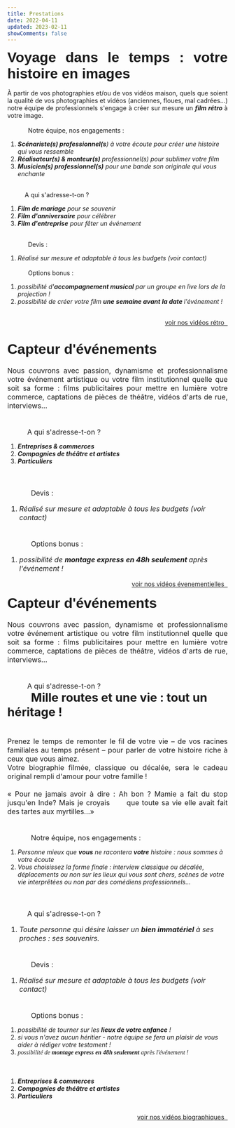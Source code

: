 ```yaml
---
title: Prestations
date: 2022-04-11
updated: 2023-02-11
showComments: false
---
```

<p style='margin:0cm;font-size:16px,serif;text-align:justify;'><strong><span style='font-size:32px;font-family:"Linus",sans-serif;'>Voyage dans le temps&nbsp;: votre histoire en images</span></strong></p>
<p style='margin:0cm;font-size:16px,serif;text-align:justify;'>&nbsp; &nbsp; &nbsp; &nbsp; &nbsp; &nbsp;&nbsp;</p>
<p style='margin:0cm;font-size:16px,serif;text-align:justify;'>&Agrave; partir de vos photographies et/ou de vos vid&eacute;os maison, quels que soient la qualit&eacute; de vos photographies et vid&eacute;os (anciennes, floues, mal cadr&eacute;es&hellip;) notre &eacute;quipe de professionnels s&apos;engage &agrave; cr&eacute;er sur mesure un <strong><em>film r&eacute;tro&nbsp;</em></strong>&agrave; votre image.</p>
<p style='margin:0cm;font-size:16px,serif;text-align:justify;'>&nbsp;</p>
<p style='margin:0cm;font-size:16px,serif;text-align:justify;'>&nbsp; &nbsp; &nbsp; &nbsp; &nbsp; &nbsp; Notre &eacute;quipe, nos engagements :</p>
<ul style="list-style-type: undefined;">
    <li><strong><em><span >Sc&eacute;nariste(s) professionnel(s</span></em></strong><em>) &agrave; votre &eacute;coute pour cr&eacute;er&nbsp;une histoire qui vous ressemble</em></li>
    <li><strong><em><span >R&eacute;alisateur(s) &amp; monteur(s)</span></em></strong><em><span >&nbsp;professionnel(s) pour sublimer votre film</span></em></li>
    <li><strong><em><span >Musicien(s) professionnel(s)</span></em></strong><em><span >&nbsp;pour une bande son originale qui vous enchante</span></em></li>
</ul>
<p style='margin:0cm;font-size:16px,serif;'>&nbsp;</p>
<p style='margin:0cm;font-size:16px,serif;'><strong><em>&nbsp; &nbsp; &nbsp; &nbsp; &nbsp; &nbsp;&nbsp;</em></strong>A qui s&apos;adresse-t-on ?</p>
<ul style="list-style-type: undefined;">
    <li><strong><em><span >Film de mariage</span></em></strong><em><span >&nbsp;pour se souvenir</span></em></li>
    <li><strong><em><span >Film d&apos;anniversaire</span></em></strong><em><span >&nbsp;pour c&eacute;l&eacute;brer&nbsp;</span></em></li>
    <li><strong><em><span >Film d&apos;entreprise</span></em></strong><em><span >&nbsp;pour f&ecirc;ter un &eacute;v&eacute;nement</span></em></li>
</ul>
<p style='margin:0cm;font-size:16px,serif;text-align:justify;'>&nbsp;</p>
<p style='margin:0cm;font-size:16px,serif;text-align:justify;'>&nbsp; &nbsp; &nbsp; &nbsp; &nbsp; &nbsp; Devis :</p>
<div style='margin:0cm;font-size:16px,serif;'>
    <ul style="margin-bottom:0cm;list-style-type: undefined;">
        <li style='margin:0cm;font-size:16px,serif;'><em><span >R&eacute;alis&eacute; sur mesure et adaptable &agrave; tous les budgets (voir contact)</span></em></li>
    </ul>
</div>
<p style='margin:0cm;font-size:16px,serif;'>&nbsp;</p>
<p style='margin:0cm;font-size:16px,serif;'>&nbsp; &nbsp; &nbsp; &nbsp; &nbsp; &nbsp; Options bonus :</p>
<ul style="list-style-type: undefined;">
    <li><em><span >possibilit&eacute; d&apos;<strong>accompagnement musical</strong> par un groupe en live lors de la projection !</span></em></li>
    <li><em><span >possibilit&eacute; de cr&eacute;er votre film <strong>une</strong> <b>semaine avant</b> <b>la date&nbsp;</b>l&apos;&eacute;v&eacute;nement&nbsp;!</span></em></li>
</ul>
<p style='margin:0cm;font-size:16px,serif;text-align:justify;'><em>&nbsp;</em></p>
<p style='margin:0cm;font-size:16px,serif;text-align:right;'><a class="previous" href="/tags/retro">voir nos vid&eacute;os r&eacute;tro&nbsp;&nbsp;<i class="fas fa-arrow-right"></i></a></p>
<p style='margin:0cm;font-size:16px,serif;'>&nbsp;</p>
<p style='margin:0cm;font-size:16px,serif;'>&nbsp;</p>
<p style='margin:0cm;font-size:16px;text-align:justify;'><strong><span style='font-size:32px;font-family:"Linus",sans-serif;'>Capteur d&apos;&eacute;v&eacute;nements</span></strong></p>
<p style='margin:0cm;font-size:16px;text-align:justify;'>&nbsp; &nbsp; &nbsp; &nbsp; &nbsp; &nbsp;&nbsp;</p>
<p style='margin:0cm;font-size:16px;text-align:justify;'>Nous couvrons avec passion, dynamisme et professionnalisme votre &eacute;v&eacute;nement artistique ou votre film institutionnel quelle que soit sa forme : films publicitaires pour mettre en lumi&egrave;re votre commerce, captations de pi&egrave;ces de th&eacute;&acirc;tre, vid&eacute;os d&apos;arts de rue, interviews&hellip;</p>
<p style='margin:0cm;font-size:16px;text-align:justify;'>&nbsp;</p>
<p style='margin:0cm;font-size:16px;'><strong><em>&nbsp; &nbsp; &nbsp; &nbsp; &nbsp; &nbsp;&nbsp;</em></strong></p>
<p style='margin:0cm;font-size:16px;'><strong><em>&nbsp; &nbsp; &nbsp; &nbsp; &nbsp; &nbsp;&nbsp;</em></strong>A qui s&apos;adresse-t-on ?</p>
<ul style="list-style-type: undefined;">
    <li><strong><em><span >Entreprises &amp; commerces</span></em></strong></li>
    <li><strong><em><span >Compagnies de th&eacute;&acirc;tre et artistes&nbsp;</span></em></strong></li>
    <li><strong><em><span >Particuliers</span></em></strong></li>
</ul>
<p style='margin:0cm;font-size:16px;text-align:justify;'>&nbsp;</p>
<p style='margin:0cm;font-size:16px;text-align:justify;'>&nbsp;</p>
<p style='margin:0cm;font-size:16px;text-align:justify;'>&nbsp; &nbsp; &nbsp; &nbsp; &nbsp; &nbsp; Devis :</p>
<div style='margin:0cm;font-size:16px;'>
    <ul style="margin-bottom:0cm;list-style-type: undefined;">
        <li style='margin:0cm;font-size:16px;'><em><span >R&eacute;alis&eacute; sur mesure et adaptable &agrave; tous les budgets (voir contact)</span></em></li>
    </ul>
</div>
<p style='margin:0cm;font-size:16px;'>&nbsp;</p>
<p style='margin:0cm;font-size:16px;'>&nbsp; &nbsp; &nbsp; &nbsp; &nbsp; &nbsp;&nbsp;</p>
<p style='margin:0cm;font-size:16px;'>&nbsp; &nbsp; &nbsp; &nbsp; &nbsp; &nbsp; Options bonus :</p>
<div style='margin:0cm;font-size:16px;'>
    <ul style="margin-bottom:0cm;list-style-type: undefined;">
        <li style='margin:0cm;font-size:16px;'><em><span >possibilit&eacute; de <strong>montage express</strong> <b>en 48h seulement&nbsp;</b>apr&egrave;s l&apos;&eacute;v&eacute;nement !</span></em></li>
    </ul>
</div>
<p style='margin:0cm;font-size:16px,serif;text-align:justify;'><em>&nbsp;</em></p>
<p style='margin:0cm;font-size:16px,serif;text-align:right;'><a class="previous" href="/tags/evenement">voir nos vid&eacute;os &eacute;venementielles&nbsp;&nbsp;<i class="fas fa-arrow-right"></i></a></p>
<p style='margin:0cm;font-size:16px,serif;text-align:justify;'><em>&nbsp;</em></p>
<p style='margin:0cm;font-size:16px;text-align:justify;'><strong><span style='font-size:32px;font-family:"Linus",sans-serif;'>Capteur d&apos;&eacute;v&eacute;nements</span></strong></p>
<p style='margin:0cm;font-size:16px;text-align:justify;'>&nbsp; &nbsp; &nbsp; &nbsp; &nbsp; &nbsp;&nbsp;</p>
<p style='margin:0cm;font-size:16px;text-align:justify;'>Nous couvrons avec passion, dynamisme et professionnalisme votre &eacute;v&eacute;nement artistique ou votre film institutionnel quelle que soit sa forme : films publicitaires pour mettre en lumi&egrave;re votre commerce, captations de pi&egrave;ces de th&eacute;&acirc;tre, vid&eacute;os d&apos;arts de rue, interviews&hellip;</p>
<p style='margin:0cm;font-size:16px;text-align:justify;'>&nbsp;</p>
<p style='margin:0cm;font-size:16px;'><strong><em>&nbsp; &nbsp; &nbsp; &nbsp; &nbsp; &nbsp;&nbsp;</em></strong></p>
<p style='margin:0cm;font-size:16px;'><strong><em>&nbsp; &nbsp; &nbsp; &nbsp; &nbsp; &nbsp;&nbsp;</em></strong>A qui s&apos;adresse-t-on ?</p>
<p style='margin:0cm;font-size:16px;'>&nbsp; &nbsp; &nbsp; &nbsp; &nbsp; &nbsp; <strong><span style="font-size:27px;">Mille routes et une vie&nbsp;: tout un h&eacute;ritage&nbsp;!</span></strong></p>
<p style='margin:0cm;font-size:16px;'>&nbsp;</p>
<p style='margin:0cm;font-size:16px;'>&nbsp;</p>
<p style='margin:0cm;font-size:16px;text-align:justify;'>Prenez le temps de remonter le fil de votre vie &ndash; de vos racines familiales au temps pr&eacute;sent &ndash; pour parler de votre histoire riche &agrave; ceux que vous aimez.</p>
<p style='margin:0cm;font-size:16px;text-align:justify;'>Votre biographie film&eacute;e, classique ou d&eacute;cal&eacute;e, sera le cadeau original rempli d&apos;amour pour votre famille !</p>
<p style='margin:0cm;font-size:16px;text-align:justify;'>&nbsp;</p>
<p style='margin:0cm;font-size:16px;text-align:justify;'>&laquo; Pour ne jamais avoir &agrave; dire : Ah bon ? Mamie a fait du stop jusqu&apos;en Inde? Mais je croyais &nbsp; &nbsp; &nbsp;que toute sa vie elle avait fait des tartes aux myrtilles...&raquo;</p>
<p style='margin:0cm;font-size:16px;text-align:justify;'>&nbsp;</p>
<p style='margin:0cm;font-size:16px;text-align:justify;'>&nbsp; &nbsp; &nbsp; &nbsp; &nbsp; &nbsp;&nbsp;</p>
<p style='margin:0cm;font-size:16px;text-align:justify;'>&nbsp; &nbsp; &nbsp; &nbsp; &nbsp; &nbsp; Notre &eacute;quipe, nos engagements :</p>
<ul style="list-style-type: undefined;">
    <li><em><span >Personne mieux que <strong>vous</strong> ne racontera <strong>votre</strong> histoire : nous sommes &agrave; votre &eacute;coute</span></em></li>
    <li><em><span >Vous choisissez la forme finale&nbsp;: interview classique ou d&eacute;cal&eacute;e, d&eacute;placements ou non sur les lieux qui vous sont chers, sc&egrave;nes de votre vie interpr&ecirc;t&eacute;es ou non par des com&eacute;diens professionnels...</span></em></li>
</ul>
<p style='margin:0cm;font-size:16px;text-align:justify;'>&nbsp;</p>
<p style='margin:0cm;font-size:16px;'>&nbsp;</p>
<p style='margin:0cm;font-size:16px;'><strong><em>&nbsp; &nbsp; &nbsp; &nbsp; &nbsp; &nbsp;&nbsp;</em></strong>A qui s&apos;adresse-t-on ?</p>
<div style='margin:0cm;font-size:16px;'>
    <ul style="margin-bottom:0cm;list-style-type: undefined;">
        <li style='margin:0cm;font-size:16px;'><em><span >Toute personne qui d&eacute;sire laisser un <strong>bien immat&eacute;riel</strong> &agrave; ses proches : ses souvenirs.</span></em></li>
    </ul>
</div>
<p style='margin:0cm;font-size:16px;text-align:justify;'>&nbsp;</p>
<p style='margin:0cm;font-size:16px;text-align:justify;'>&nbsp;</p>
<p style='margin:0cm;font-size:16px;text-align:justify;'>&nbsp; &nbsp; &nbsp; &nbsp; &nbsp; &nbsp; Devis :</p>
<div style='margin:0cm;font-size:16px;'>
    <ul style="margin-bottom:0cm;list-style-type: undefined;">
        <li style='margin:0cm;font-size:16px;'><em><span >R&eacute;alis&eacute; sur mesure et adaptable &agrave; tous les budgets (voir contact)</span></em></li>
    </ul>
</div>
<p style='margin:0cm;font-size:16px;'>&nbsp;</p>
<p style='margin:0cm;font-size:16px;'>&nbsp;</p>
<p style='margin:0cm;font-size:16px;'>&nbsp; &nbsp; &nbsp; &nbsp; &nbsp; &nbsp; Options bonus :</p>
<ul style="list-style-type: undefined;">
    <li><em><span >possibilit&eacute; de tourner sur les <strong>lieux de votre enfance</strong> !</span></em></li>
    <li><em><span >si vous n&apos;avez aucun h&eacute;ritier - notre &eacute;quipe se fera un plaisir de vous aider &agrave; r&eacute;diger votre testament&nbsp;!</span></em></li>
    <li><em><span style='font-family: "Times New Roman";'>possibilit&eacute; de <strong style="font-weight: 700;">montage express</strong> <strong style="font-weight: 700;">en 48h seulement&nbsp;</strong>apr&egrave;s l&apos;&eacute;v&eacute;nement !</span></em></li>
</ul>
<p style='margin:0cm;font-size:16px;text-align:justify;'>&nbsp;</p>
<ul style="list-style-type: undefined;">
    <li><strong><em><span >Entreprises &amp; commerces</span></em></strong></li>
    <li><strong><em><span >Compagnies de th&eacute;&acirc;tre et artistes&nbsp;</span></em></strong></li>
    <li><strong><em><span >Particuliers</span></em></strong></li>
</ul>
<p style='margin:0cm;font-size:16px,serif;text-align:justify;'><em>&nbsp;</em></p>
<p style='margin:0cm;font-size:16px,serif;text-align:right;'><a class="previous" href="/tags/biographie">voir nos vid&eacute;os biographiques&nbsp;&nbsp;<i class="fas fa-arrow-right"></i></a></p>